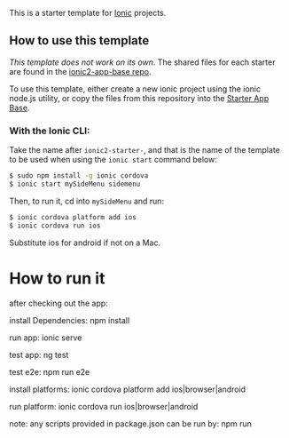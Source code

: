 This is a starter template for [Ionic](http://ionicframework.com/docs/) projects.

## How to use this template

*This template does not work on its own*. The shared files for each starter are found in the [ionic2-app-base repo](https://github.com/ionic-team/ionic2-app-base).

To use this template, either create a new ionic project using the ionic node.js utility, or copy the files from this repository into the [Starter App Base](https://github.com/ionic-team/ionic2-app-base).

### With the Ionic CLI:

Take the name after `ionic2-starter-`, and that is the name of the template to be used when using the `ionic start` command below:

```bash
$ sudo npm install -g ionic cordova
$ ionic start mySideMenu sidemenu
```

Then, to run it, cd into `mySideMenu` and run:

```bash
$ ionic cordova platform add ios
$ ionic cordova run ios
```

Substitute ios for android if not on a Mac.

# How to run it
after checking out the app:

install Dependencies: npm install

run app: ionic serve

test app: ng test

test e2e: npm run e2e

install platforms: ionic cordova platform add ios|browser|android
 
run platform: ionic cordova run ios|browser|android

note: any scripts provided in package.json can be run by: npm run <script name>

# Build for deployment:
ionic cordova build android --prod --release
sign using kalemat keystore: jarsigner -verbose -sigalg SHA1withRSA -digestalg SHA1 -keystore kalemat-key-store.jks android-release-unsigned.apk kalemat

